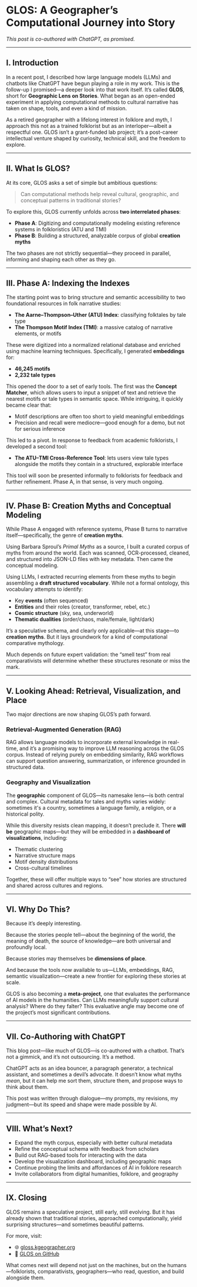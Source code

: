 # GLOS: A Geographer’s Computational Journey into Story

_This post is co-authored with ChatGPT, as promised._

---

## I. Introduction

In a recent post, I described how large language models (LLMs) and chatbots like ChatGPT have begun playing a role in my work. This is the follow-up I promised—a deeper look into that work itself. It’s called **GLOS**, short for **Geographic Lens on Stories**. What began as an open-ended experiment in applying computational methods to cultural narrative has taken on shape, tools, and even a kind of mission.

As a retired geographer with a lifelong interest in folklore and myth, I approach this not as a trained folklorist but as an interloper—albeit a respectful one. GLOS isn’t a grant-funded lab project; it’s a post-career intellectual venture shaped by curiosity, technical skill, and the freedom to explore.

---

## II. What Is GLOS?

At its core, GLOS asks a set of simple but ambitious questions:

> Can computational methods help reveal cultural, geographic, and conceptual patterns in traditional stories?

To explore this, GLOS currently unfolds across **two interrelated phases**:

- **Phase A**: Digitizing and computationally modeling existing reference systems in folkloristics (ATU and TMI)
- **Phase B**: Building a structured, analyzable corpus of global **creation myths**

The two phases are not strictly sequential—they proceed in parallel, informing and shaping each other as they go.

---

## III. Phase A: Indexing the Indexes

The starting point was to bring structure and semantic accessibility to two foundational resources in folk narrative studies:

- **The Aarne–Thompson–Uther (ATU) Index**: classifying folktales by tale type
- **The Thompson Motif Index (TMI)**: a massive catalog of narrative elements, or motifs

These were digitized into a normalized relational database and enriched using machine learning techniques. Specifically, I generated **embeddings** for:

- **46,245 motifs**
- **2,232 tale types**

This opened the door to a set of early tools. The first was the **Concept Matcher**, which allows users to input a snippet of text and retrieve the nearest motifs or tale types in semantic space. While intriguing, it quickly became clear that:

- Motif descriptions are often too short to yield meaningful embeddings
- Precision and recall were mediocre—good enough for a demo, but not for serious inference

This led to a pivot. In response to feedback from academic folklorists, I developed a second tool:

- **The ATU–TMI Cross-Reference Tool**: lets users view tale types alongside the motifs they contain in a structured, explorable interface

This tool will soon be presented informally to folklorists for feedback and further refinement. Phase A, in that sense, is very much ongoing.

---

## IV. Phase B: Creation Myths and Conceptual Modeling

While Phase A engaged with reference systems, Phase B turns to narrative itself—specifically, the genre of **creation myths**.

Using Barbara Sproul’s _Primal Myths_ as a source, I built a curated corpus of myths from around the world. Each was scanned, OCR-processed, cleaned, and structured into JSON-LD files with key metadata. Then came the conceptual modeling.

Using LLMs, I extracted recurring elements from these myths to begin assembling a **draft structured vocabulary**. While not a formal ontology, this vocabulary attempts to identify:

- Key **events** (often sequenced)
- **Entities** and their roles (creator, transformer, rebel, etc.)
- **Cosmic structure** (sky, sea, underworld)
- **Thematic dualities** (order/chaos, male/female, light/dark)

It’s a speculative schema, and clearly only applicable—at this stage—to **creation myths**. But it lays groundwork for a kind of computational comparative mythology.

Much depends on future expert validation: the “smell test” from real comparativists will determine whether these structures resonate or miss the mark.

---

## V. Looking Ahead: Retrieval, Visualization, and Place

Two major directions are now shaping GLOS’s path forward.

### Retrieval-Augmented Generation (RAG)

RAG allows language models to incorporate external knowledge in real-time, and it’s a promising way to improve LLM reasoning across the GLOS corpus. Instead of relying purely on embedding similarity, RAG workflows can support question answering, summarization, or inference grounded in structured data.

### Geography and Visualization

The **geographic** component of GLOS—its namesake lens—is both central and complex. Cultural metadata for tales and myths varies widely: sometimes it's a country, sometimes a language family, a religion, or a historical polity.

While this diversity resists clean mapping, it doesn’t preclude it. There **will be** geographic maps—but they will be embedded in a **dashboard of visualizations**, including:

- Thematic clustering
- Narrative structure maps
- Motif density distributions
- Cross-cultural timelines

Together, these will offer multiple ways to “see” how stories are structured and shared across cultures and regions.

---

## VI. Why Do This?

Because it’s deeply interesting.

Because the stories people tell—about the beginning of the world, the meaning of death, the source of knowledge—are both universal and profoundly local.

Because stories may themselves be **dimensions of place**.

And because the tools now available to us—LLMs, embeddings, RAG, semantic visualization—create a new frontier for exploring these stories at scale.

GLOS is also becoming a **meta-project**, one that evaluates the performance of AI models in the humanities. Can LLMs meaningfully support cultural analysis? Where do they falter? This evaluative angle may become one of the project’s most significant contributions.

---

## VII. Co-Authoring with ChatGPT

This blog post—like much of GLOS—is co-authored with a chatbot. That’s not a gimmick, and it’s not outsourcing. It’s a method.

ChatGPT acts as an idea bouncer, a paragraph generator, a technical assistant, and sometimes a devil’s advocate. It doesn’t know what myths _mean_, but it can help me sort them, structure them, and propose ways to think about them.

This post was written through dialogue—my prompts, my revisions, my judgment—but its speed and shape were made possible by AI.

---

## VIII. What’s Next?

- Expand the myth corpus, especially with better cultural metadata
- Refine the conceptual schema with feedback from scholars
- Build out RAG-based tools for interacting with the data
- Develop the visualization dashboard, including geographic maps
- Continue probing the limits and affordances of AI in folklore research
- Invite collaborators from digital humanities, folklore, and geography

---

## IX. Closing

GLOS remains a speculative project, still early, still evolving. But it has already shown that traditional stories, approached computationally, yield surprising structures—and sometimes beautiful patterns.

For more, visit:

- 🌐 [gloss.kgeographer.org](https://gloss.kgeographer.org)  
- 🧾 [GLOS on GitHub](https://github.com/kgeographer/glos)

What comes next will depend not just on the machines, but on the humans—folklorists, comparativists, geographers—who read, question, and build alongside them.

